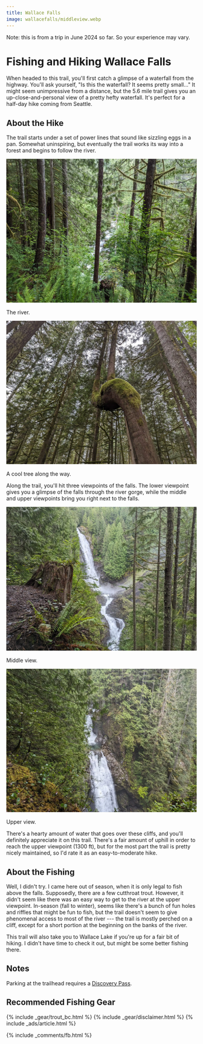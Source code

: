 ```yaml
---
title: Wallace Falls
image: wallacefalls/middleview.webp
---
```


Note: this is from a trip in June 2024 so far. So your experience may vary.

# Fishing and Hiking Wallace Falls

When headed to this trail, you'll first catch a glimpse of a waterfall from the highway. You'll ask yourself, "Is this the waterfall? It seems pretty small..." It might seem unimpressive from a distance, but the 5.6 mile trail gives you an up-close-and-personal view of a pretty hefty waterfall. It's perfect for a half-day hike coming from Seattle.

## About the Hike

The trail starts under a set of power lines that sound like sizzling eggs in a pan. Somewhat uninspiring, but eventually the trail works its way into a forest and begins to follow the river.

![The river.](/assets/images/wallacefalls/rivertrees.webp)
<div class="caption">The river.</div>

![A cool tree.](/assets/images/wallacefalls/tree.webp)
<div class="caption">A cool tree along the way.</div>

Along the trail, you'll hit three viewpoints of the falls. The lower viewpoint gives you a glimpse of the falls through the river gorge, while the middle and upper viewpoints bring you right next to the falls.

![Middle view.](/assets/images/wallacefalls/middleview.webp)
<div class="caption">Middle view.</div>

![Upper view.](/assets/images/wallacefalls/upperview.webp)
<div class="caption">Upper view.</div>

There's a hearty amount of water that goes over these cliffs, and you'll definitely appreciate it on this trail. There's a fair amount of uphill in order to reach the upper viewpoint (1300 ft), but for the most part the trail is pretty nicely maintained, so I'd rate it as an easy-to-moderate hike.


## About the Fishing

Well, I didn't try. I came here out of season, when it is only legal to fish above the falls. Supposedly, there are a few cutthroat trout. However, it didn't seem like there was an easy way to get to the river at the upper viewpoint. In-season (fall to winter), seems like there's a bunch of fun holes and riffles that might be fun to fish, but the trail doesn't seem to give phenomenal access to most of the river --- the trail is mostly perched on a cliff, except for a short portion at the beginning on the banks of the river.

This trail will also take you to Wallace Lake if you're up for a fair bit of hiking. I didn't have time to check it out, but might be some better fishing there.

## Notes

Parking at the trailhead requires a <a href="https://discoverpass.wa.gov/">Discovery Pass</a>.

## Recommended Fishing Gear

{% include _gear/trout_bc.html %}
{% include _gear/disclaimer.html %}
{% include _ads/article.html %}

{% include _comments/fb.html %}